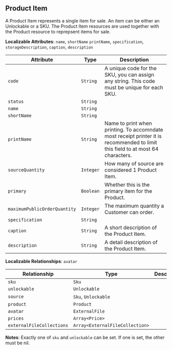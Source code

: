 ## Product Item

A Product Item represents a single item for sale. An item can be either an Unlockable or a SKU. The Product Item resources are used together with the Product resource to reprepsent items for sale.

**Localizable Attributes**: `name`, `shortName` `printName`, `specification`, `storageDescription`, `caption`,  `description`

Attribute              | Type     | Description
----------------------------|----------|-----------|
`code`                        | `String`   | A unique code for the SKU, you can assign any string. This code must be unique for each SKU.
`status`                      | `String`   |
`name`                        | `String`   |
`shortName`                   | `String`   |
`printName`                   | `String`   | Name to print when printing. To accomndate most receipt printer it is recommended to limit this field to at most 64 characters.
`sourceQuantity`              | `Integer`  | How many of source are considered 1 Product Item.
`primary`                     | `Boolean`  | Whether this is the primary item for the Product.
`maximumPublicOrderQuantity`  | `Integer`  | The maximum quantity a Customer can order.
`specification`               | `String`     |
`caption`                     | `String`   | A short description of the Product Item.
`description`                 | `String`     | A detail description of the Product Item.


**Localizable Relationships**: `avatar`

Relationship                        | Type                            | Description
------------------------------------|---------------------------------|-------------|
`sku`                               | `Sku`                           |
`unlockable`                        | `Unlockable`                    |
`source`                            | `Sku`, `Unlockable`             |
`product`                           | `Product`                         |
`avatar`                            | `ExternalFile`                    |
`prices`                            | `Array<Price>`                    |
`externalFileCollections`           | `Array<ExternalFileCollection>`   |

**Notes**: Exactly one of `sku` and `unlockable` can be set. If one is set, the other must be nil.
